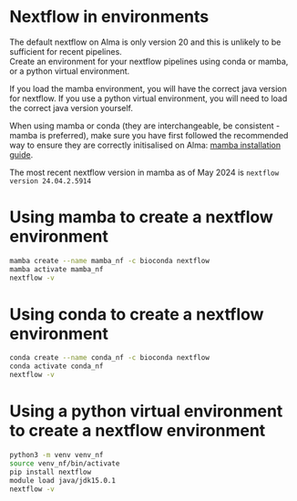# Nextflow in environments

The default nextflow on Alma is only version 20 and this is unlikely to be sufficient for recent pipelines.  
Create an environment for your nextflow pipelines using conda or mamba, or a python virtual environment.  

If you load the mamba environment, you will have the correct java version for nextflow. If you use a python virtual environment, you will need to load the correct java version yourself.  

When using mamba or conda (they are interchangeable, be consistent - mamba is preferred), 
make sure you have first followed the recommended way to ensure they are correctly initisalised on Alma: 
[mamba installation guide](../conda/mamba-first.md).

The most recent nextflow version in mamba as of May 2024 is `nextflow version 24.04.2.5914`  
    
    
# Using mamba to create a nextflow environment

```bash
mamba create --name mamba_nf -c bioconda nextflow
mamba activate mamba_nf
nextflow -v
```

# Using conda to create a nextflow environment

```bash
conda create --name conda_nf -c bioconda nextflow
conda activate conda_nf
nextflow -v
```

# Using a python virtual environment to create a nextflow environment

```bash
python3 -m venv venv_nf
source venv_nf/bin/activate
pip install nextflow
module load java/jdk15.0.1
nextflow -v
```
